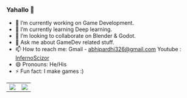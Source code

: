 ### Yahallo 👋

- 🔭 I’m currently working on Game Development.
- 🌱 I’m currently learning Deep learning.
- 👯 I’m looking to collaborate on Blender & Godot.
- 💬 Ask me about GameDev related stuff.
- 📫 How to reach me: Gmail - abhipardhi326@gmail.com Youtube : [InfernoScizor](https://www.youtube.com/channel/UC6brFApRN51tU6x4LHakCOA/featured)
- 😄 Pronouns: He/His
- ⚡ Fun fact: I make games :)

<table style="width:100%">
  <tr>
    <td><img align="center" src="https://github-readme-stats.vercel.app/api?username=AbhishekPardhi&show_icons=true&theme=radical"></td>
    <td><img align="center" src="https://github-readme-stats.vercel.app/api/top-langs/?username=AbhishekPardhi&layout=compact&langs_count=8&theme=radical"></td>
  </tr>
</table>

<!-- <img src="https://github-readme-stats.vercel.app/api?username=AbhishekPardhi&&show_icons=true&title_color=ffffff&icon_color=bb2acf&text_color=daf7dc&bg_color=151515"> -->
<!-- [![Readme Card](https://github-readme-stats.vercel.app/api/pin/?username=anuraghazra&repo=github-readme-stats)](https://github.com/anuraghazra/github-readme-stats) -->
